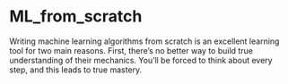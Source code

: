 # ML_from_scratch
Writing machine learning algorithms from scratch is an excellent learning tool for two main reasons.  First, there’s no better way to build true understanding of their mechanics. You’ll be forced to think about every step, and this leads to true mastery.
